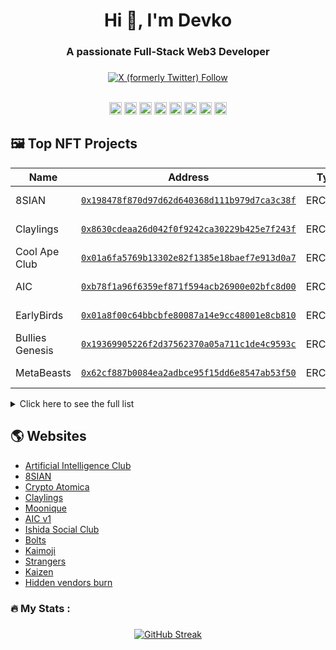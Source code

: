 ###
<h1 align="center">Hi 👋, I'm Devko</h1>  
<h3 align="center">A passionate Full-Stack Web3 Developer</h3>  


###

<div align="center">
  <a href="https://x.com/devko_dev"><img alt="X (formerly Twitter) Follow" src="https://img.shields.io/twitter/follow/devko_dev"></a>

</div>
<br>
<div align="center">

<code><img height="20" alt="solidity" src="https://cdn.jsdelivr.net/gh/devicons/devicon@latest/icons/bootstrap/bootstrap-original.svg"></code>
<code><img height="20" alt="solidity" src="https://cdn.jsdelivr.net/gh/devicons/devicon@latest/icons/html5/html5-original.svg"></code>
<code><img height="20" alt="solidity" src="https://cdn.jsdelivr.net/gh/devicons/devicon@latest/icons/css3/css3-original.svg"></code>
<code><img height="20" alt="react" src="https://cdn.jsdelivr.net/gh/devicons/devicon@latest/icons/react/react-original.svg"></code>
<code><img height="20" alt="graphql" src="https://cdn.jsdelivr.net/gh/devicons/devicon@latest/icons/javascript/javascript-original.svg"></code>
<code><img height="20" alt="nodejs" src="https://cdn.jsdelivr.net/gh/devicons/devicon@latest/icons/nodejs/nodejs-original.svg"></code>
<code><img height="20" alt="typescript" src="https://cdn.jsdelivr.net/gh/devicons/devicon@latest/icons/typescript/typescript-original.svg"></code>
<code><img height="20" alt="typescript" src="https://cdn.jsdelivr.net/gh/devicons/devicon@latest/icons/mysql/mysql-original.svg"></code>
 
</div>

## 🖼️ Top NFT Projects 

| Name      | Address                                                                                 | Type   | Chain  | Volume | OpenSea |
| --------- | --------------------------------------------------------------------------------------- | ------ | ------ | ------ | ------- |
| 8SIAN | [`0x198478f870d97d62d640368d111b979d7ca3c38f`](https://etherscan.io/address/0x198478f870d97d62d640368d111b979d7ca3c38f) | ERC721 | ethereum | 4,855 ETH | [Check](https://opensea.io/collection/8sian-main-collection) |
| Claylings | [`0x8630cdeaa26d042f0f9242ca30229b425e7f243f`](https://etherscan.io/address/0x8630cdeaa26d042f0f9242ca30229b425e7f243f) | ERC721 | ethereum | 3,553 ETH | [Check](https://opensea.io/collection/theclaylings) |
| Cool Ape Club | [`0x01a6fa5769b13302e82f1385e18baef7e913d0a7`](https://etherscan.io/address/0x01a6fa5769b13302e82f1385e18baef7e913d0a7) | ERC721 | ethereum | 1,354 ETH | [Check](https://opensea.io/collection/coolapeclubofficial) |
| AIC | [`0xb78f1a96f6359ef871f594acb26900e02bfc8d00`](https://etherscan.io/address/0xb78f1a96f6359ef871f594acb26900e02bfc8d00) | ERC721 | ethereum | 968 ETH | [Check](https://opensea.io/collection/aicgenesis) |
| EarlyBirds | [`0x01a8f00c64bbcbfe80087a14e9cc48001e8cb810`](https://etherscan.io/address/0x01a8f00c64bbcbfe80087a14e9cc48001e8cb810) | ERC721 | ethereum | 736 ETH | [Check](https://opensea.io/collection/earlybirdsgenesis) |
| Bullies Genesis | [`0x19369905226f2d37562370a05a711c1de4c9593c`](https://etherscan.io/address/0x19369905226f2d37562370a05a711c1de4c9593c) | ERC721 | ethereum | 178 ETH | [Check](https://opensea.io/collection/bulliesofficial) |
| MetaBeasts | [`0x62cf887b0084ea2adbce95f15dd6e8547ab53f50`](https://etherscan.io/address/0x62cf887b0084ea2adbce95f15dd6e8547ab53f50) | ERC1155 | ethereum | 126 ETH | [Check](https://opensea.io/collection/metabeasts-season-1) |

<details>
<summary>Click here to see the full list</summary>

### Smart Contracts deployed


## Type : ERC721
| Name      | Address                                                                                 | Chain   |
| --------- | --------------------------------------------------------------------------------------- | ------ |
| _8SIAN_ | [`0x198478f8....9d7ca3c38f`](https://etherscan.io/address/0x198478f870d97d62d640368d111b979d7ca3c38f) | ethereum |
| Claylings | [`0x8630cdea....425e7f243f`](https://etherscan.io/address/0x8630cdeaa26d042f0f9242ca30229b425e7f243f) | ethereum |
| Cool_Ape_Club | [`0x01a6fa57....f7e913d0a7`](https://etherscan.io/address/0x01a6fa5769b13302e82f1385e18baef7e913d0a7) | ethereum |
| Kaizen | [`0x520e0824....1e78c7f645`](https://etherscan.io/address/0x520e08245865af97709f9d693a21901e78c7f645) | ethereum |
| BulliesGenesis | [`0x19369905....1de4c9593c`](https://etherscan.io/address/0x19369905226f2d37562370a05a711c1de4c9593c) | ethereum |
| EarlyBirds | [`0x3d84cbdc....940a4d029d`](https://etherscan.io/address/0x3d84cbdc126b1d9dca50bffe0c7bb1940a4d029d) | ethereum |
| AIC_Operatives | [`0x0e64e843....25e840160f`](https://etherscan.io/address/0x0e64e8432a259c52846acdaf4e529125e840160f) | ethereum |
| Wackies | [`0xa556157e....67ade26c21`](https://etherscan.io/address/0xa556157eb576d59482e6146846e08f67ade26c21) | ethereum |
| AIC | [`0xb78f1a96....e02bfc8d00`](https://etherscan.io/address/0xb78f1a96f6359ef871f594acb26900e02bfc8d00) | ethereum |
| Hollow | [`0x291639d3....7d2da8aa48`](https://etherscan.io/address/0x291639d3884c008c29b32f2f12d05a7d2da8aa48) | ethereum |
| InvertedMutants | [`0x236ebe22....e2ccf8ed28`](https://etherscan.io/address/0x236ebe2257ed8bd59299d61fe41baee2ccf8ed28) | ethereum |
| EarlyBirds | [`0x01a8f00c....001e8cb810`](https://etherscan.io/address/0x01a8f00c64bbcbfe80087a14e9cc48001e8cb810) | ethereum |
| DrippyZombies | [`0x255c5f67....e432312db0`](https://etherscan.io/address/0x255c5f67b0dc68dc793255d30f7e8ae432312db0) | ethereum |
| SenshiSouls | [`0x29ab453a....d3f46d47ee`](https://etherscan.io/address/0x29ab453ab0d7f8067f92123ff771bfd3f46d47ee) | ethereum |
| BulliesGenesis | [`0x59daa5ce....8b72fd69eb`](https://polygonscan.io/address/0x59daa5cec375ad3248bfd8c7552e3e8b72fd69eb) | polygon |
| CozyYety | [`0xf0e88e3a....45548601a4`](https://etherscan.io/address/0xf0e88e3a135451d7be1fb5511f31ca45548601a4) | ethereum |
| Holiday_8SIAN_Cards | [`0x432cf10e....39f11b6762`](https://etherscan.io/address/0x432cf10ea2014443103e1690fdefc639f11b6762) | ethereum |
| Genesis8sianHalloween | [`0x5ce26b64....10e506a886`](https://etherscan.io/address/0x5ce26b64ae0edba3c72ef60e508c9a10e506a886) | ethereum |
| CryptoAtomica | [`0x29ee0d92....59a1e58046`](https://etherscan.io/address/0x29ee0d92c5d9b3982173ccea98520c59a1e58046) | ethereum |
| EarlyBirdsCollective | [`0xe9b1f136....0a71698219`](https://etherscan.io/address/0xe9b1f13629e350e8634c51651fe5250a71698219) | ethereum |
| IshidaSocialClub | [`0x79731d6f....a02d5c9193`](https://etherscan.io/address/0x79731d6f294e47129b7c6eb0ae5abfa02d5c9193) | ethereum |
| HVCBurns | [`0x2dc3af59....6d1c1ed879`](https://etherscan.io/address/0x2dc3af5974c08dbc385d22d5d3aed86d1c1ed879) | ethereum |
| WACK | [`0xcdf58775....50f8854568`](https://etherscan.io/address/0xcdf58775f5ac9f8fe146de68e458cf50f8854568) | ethereum |
| Berkim1984 | [`0x64702deb....2919c0baa3`](https://etherscan.io/address/0x64702debc7e5718640fc5a3fc599a92919c0baa3) | ethereum |
| BulliesGenesis | [`0x3a8a62b7....8bff6ab25a`](https://basescan.io/address/0x3a8a62b77b38d5cd9a8d006ca113828bff6ab25a) | base |
| Kaimoji | [`0x14297a19....5ae6f34d87`](https://etherscan.io/address/0x14297a19f72095420d4968ed621cdc5ae6f34d87) | ethereum |
| TPA_VIP | [`0x3bcba729....b464e8a7a6`](https://etherscan.io/address/0x3bcba729eee9e4a065c2acb0184073b464e8a7a6) | ethereum |
| SavageKnights | [`0x0b7d5126....2b3462150e`](https://etherscan.io/address/0x0b7d51265182b35069f4df742214012b3462150e) | ethereum |
| Sup3rDrop | [`0xe1d9cbd0....0b5a6de7d6`](https://etherscan.io/address/0xe1d9cbd0b877f19a359882bc85fc8e0b5a6de7d6) | ethereum |
| MetaScam | [`0xdd473605....f34df24693`](https://etherscan.io/address/0xdd473605f52680b2234f2527d88a6cf34df24693) | ethereum |
| Bionica | [`0xfc57394b....04d105c153`](https://etherscan.io/address/0xfc57394b1891cd04996ef9b9716c0a04d105c153) | ethereum |
| Dreamium | [`0xe15323ef....fc8918a217`](https://etherscan.io/address/0xe15323ef94e6432a13c8d9924c789efc8918a217) | ethereum |






## Type : ERC1155

| Name      | Address                                                                                 | Chain   |
| --------- | --------------------------------------------------------------------------------------- | ------ |
| MetaBeasts | [`0x62cf887b.....547ab53f50`](https://etherscan.io/address/0x62cf887b0084ea2adbce95f15dd6e8547ab53f50) | ethereum |
| VIP_8SIAN_GOLD_PASS | [`0x38b7e06e.....d9f8421ebb`](https://etherscan.io/address/0x38b7e06eb1a6b8af8b3a06ecc0f673d9f8421ebb) | ethereum |
| ERC1967Proxy | [`0x3c3e5a3f.....15e05a41d8`](https://basescan.io/address/0x3c3e5a3f6c1132448b50dc4e90a7c415e05a41d8) | base |
| MetaBeasts_AirdropPass | [`0x56355de6.....bbee02a4db`](https://etherscan.io/address/0x56355de69f62d448fa4cc974c2dc56bbee02a4db) | ethereum |
| KaiWarrant | [`0xeea9f4c4.....7e9e96d07e`](https://etherscan.io/address/0xeea9f4c404e0759133146e97f953b57e9e96d07e) | ethereum |
| _8SIAN_MAGAZINE_ | [`0x828156d9.....64a45d7415`](https://basescan.io/address/0x828156d97eb72853021624d148512164a45d7415) | base |


## Type : ERC20

| Name      | Address                                                                                 | Chain   |
| --------- | --------------------------------------------------------------------------------------- | ------ |
| BONES | [`0xa7c19236.....43112b47c0`](https://polygonscan.io/address/0xa7c192364d44eb664161a997822a7243112b47c0) | polygon |
| WORMS | [`0x2f133eb9.....2e7d08d0ab`](https://etherscan.io/address/0x2f133eb9f7eb2956b2e408047db8482e7d08d0ab) | ethereum |
| ERC1967Proxy | [`0xc6cd8cfd.....d4bf2acfc0`](https://basescan.io/address/0xc6cd8cfd2ffe81372048a36234c90cd4bf2acfc0) | base |
| WORMS | [`0x5824f1b1.....d1a9db0c1b`](https://etherscan.io/address/0x5824f1b11ee5aab1aff0972d5a2cdcd1a9db0c1b) | ethereum |
| EARLY | [`0x64702deb.....2919c0baa3`](https://basescan.io/address/0x64702debc7e5718640fc5a3fc599a92919c0baa3) | base |
| ERC1967Proxy | [`0xf08adb63.....a4ae400913`](https://basescan.io/address/0xf08adb6390656178567070f0a516e2a4ae400913) | base |
| BONES | [`0x1e9d2768.....437bc7e867`](https://basescan.io/address/0x1e9d2768d4cadef2b127a06c67607a437bc7e867) | base |
| BONES | [`0x19369905.....1de4c9593c`](https://polygonscan.io/address/0x19369905226f2d37562370a05a711c1de4c9593c) | polygon |


## Staking Contracts & Payment Splitters & others

| Name      | Address                                                                                 | Chain   |
| --------- | --------------------------------------------------------------------------------------- | ------ |
| BulliesMarketplace | [`0x71680fde.....7427194e52`](https://polygonscan.io/address/0x71680fdeea30cc71962bde45a024847427194e52) | polygon |
| MetaBeasts | [`0xb02ffc9f.....eecee13aa6`](https://etherscan.io/address/0xb02ffc9f45dd07cce192d7b8ddddc9eecee13aa6) | ethereum |
| BulliesBAYC | [`0x884d0f8d.....b7fe7ad46d`](https://polygonscan.io/address/0x884d0f8de6efdfe1e6c145e647dea9b7fe7ad46d) | polygon |
| Bullies_Staking | [`0xd0f009f4.....d2f01c6496`](https://polygonscan.io/address/0xd0f009f4c7cccb73d2c406825e3578d2f01c6496) | polygon |
| EarlyBirds_Staking | [`0x8e9a7f84.....d56f778e53`](https://etherscan.io/address/0x8e9a7f848eaf0dee5d89ba9d22f6eed56f778e53) | ethereum |
| EarlyBirds_Staking | [`0x39b3b9be.....48f019cf76`](https://etherscan.io/address/0x39b3b9bea1af40812b238e72f2bf6448f019cf76) | ethereum |
| AIC_Staking | [`0x1fdbaaf5.....a28b49d7f6`](https://etherscan.io/address/0x1fdbaaf5a73c308a3d66f620201983a28b49d7f6) | ethereum |
| OperativesStaking | [`0x8c8d4037.....24286a9a35`](https://etherscan.io/address/0x8c8d40378a9bfd2eb2f6e08f62b47524286a9a35) | ethereum |
| ERC1967Proxy | [`0x0471669d.....adf612c38e`](https://basescan.io/address/0x0471669d026dce2d58c8ec41af03fbadf612c38e) | base |
| AIC_paymentSplitter | [`0x31be4c5e.....eb09cba6fb`](https://etherscan.io/address/0x31be4c5e501e774e10eeab41b0663deb09cba6fb) | ethereum |
| Bullies_paymentSplitter | [`0x46d9c3f3.....38758c369c`](https://etherscan.io/address/0x46d9c3f32c4b277405622fd9c8d7b938758c369c) | ethereum |
| ERC1967Proxy | [`0xe580bf57.....3045d4b764`](https://etherscan.io/address/0xe580bf57ef72d9d671e6603a85f3103045d4b764) | ethereum |
| _8SIAN_PaymentSpliiter_ | [`0xdeaf19fb.....059be6a775`](https://etherscan.io/address/0xdeaf19fb5cf5a04dd71069bfbf3a57059be6a775) | ethereum |
| BatchAirdroperERC1155 | [`0x25d2993f.....f162480c99`](https://etherscan.io/address/0x25d2993ff0d8cb809b0232a41ddb78f162480c99) | ethereum |
| _8SIAN_PaymentSpliiter_ | [`0x52de3376.....e241f6c3bd`](https://etherscan.io/address/0x52de33769fc2eb39d2e66b17f9e8d9e241f6c3bd) | ethereum |
| BatchAirdroper | [`0x7bea0d18.....8e34b68a85`](https://polygonscan.io/address/0x7bea0d18d0e76d778ce5865f70497c8e34b68a85) | polygon |
| BatchAirdroper | [`0x70d6b936.....300ffd5096`](https://etherscan.io/address/0x70d6b9365f15a2102f590481294332300ffd5096) | ethereum |
| _8SIAN_PaymentSpliiter_ | [`0xc7b55d0a.....d5d4956393`](https://etherscan.io/address/0xc7b55d0ad1243e7fe820885425a56ed5d4956393) | ethereum |
| Bullies_Staking | [`0x7200f816.....295d44d61c`](https://basescan.io/address/0x7200f816d53af19002db8c91f4224b295d44d61c) | base |
| AIC_BalanceOf | [`0x46698eef.....a544033d74`](https://etherscan.io/address/0x46698eef08c0b5aa5d8af5abc136b8a544033d74) | ethereum |
| berkimStaking | [`0x7200f816.....295d44d61c`](https://etherscan.io/address/0x7200f816d53af19002db8c91f4224b295d44d61c) | ethereum |
  
</details>

###

## 🌎 Websites 
 
- [Artificial Intelligence Club](https://aic-website-rust.vercel.app/)
- [8SIAN](https://8sian-website.vercel.app/)
- [Crypto Atomica](https://crypto-atomica-website.vercel.app/)
- [Claylings](https://claylings-website.vercel.app/)
- [Moonique](https://moonique-website.vercel.app/)
- [AIC v1](https://aic-old-website.vercel.app/)
- [Ishida Social Club](https://ishida-social-club-website.vercel.app/)
- [Bolts](https://bolts-website.vercel.app/)
- [Kaimoji](https://kaimoji-website.vercel.app/)
- [Strangers](https://strangers-website.vercel.app/)
- [Kaizen](https://kaizen-website-five.vercel.app/)
- [Hidden vendors burn](https://hidden-vendors-burn-website.vercel.app/)

<h3 align="left">🔥   My Stats :</h3>

###

<div align="center">
<a href="https://git.io/streak-stats"><img src="https://streak-stats.demolab.com?user=DevkoDev&theme=dark" alt="GitHub Streak" />
</a>


</div>
